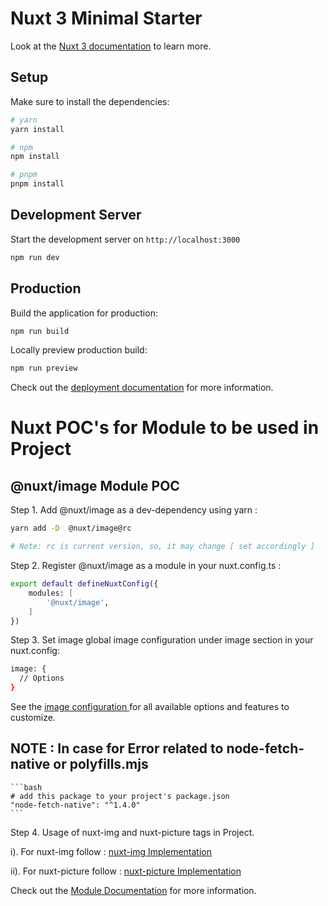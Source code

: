 # Nuxt 3 Minimal Starter

Look at the [Nuxt 3 documentation](https://nuxt.com/docs/getting-started/introduction) to learn more.

## Setup

Make sure to install the dependencies:

```bash
# yarn
yarn install

# npm
npm install

# pnpm
pnpm install
```

## Development Server

Start the development server on `http://localhost:3000`

```bash
npm run dev
```

## Production

Build the application for production:

```bash
npm run build
```

Locally preview production build:

```bash
npm run preview
```

Check out the [deployment documentation](https://nuxt.com/docs/getting-started/deployment) for more information.



# Nuxt POC's for Module to be used in Project

## @nuxt/image Module POC

Step 1. Add @nuxt/image as a dev-dependency using yarn : 

```bash
yarn add -D  @nuxt/image@rc

# Note: rc is current version, so, it may change [ set accordingly ]
```

Step 2. Register @nuxt/image as a module in your nuxt.config.ts : 

```bash
export default defineNuxtConfig({
    modules: [
        '@nuxt/image',
    ]
})
```
Step 3. Set image global image configuration under image section in your nuxt.config: 

```bash
image: {
  // Options
}
```
See the [ image configuration ](https://image.nuxtjs.org/configuration) for all available options and features to customize.

## NOTE : In case for Error related to node-fetch-native or polyfills.mjs 
    ```bash
    # add this package to your project's package.json
    "node-fetch-native": "^1.4.0"
    ```

Step 4. Usage of nuxt-img and nuxt-picture tags in Project.

i). For nuxt-img follow  : [ nuxt-img Implementation ](https://image.nuxtjs.org/components/nuxt-img)

ii). For nuxt-picture follow : [ nuxt-picture Implementation ](https://image.nuxtjs.org/components/nuxt-picture)


Check out the [Module Documentation](https://image.nuxtjs.org) for more information.